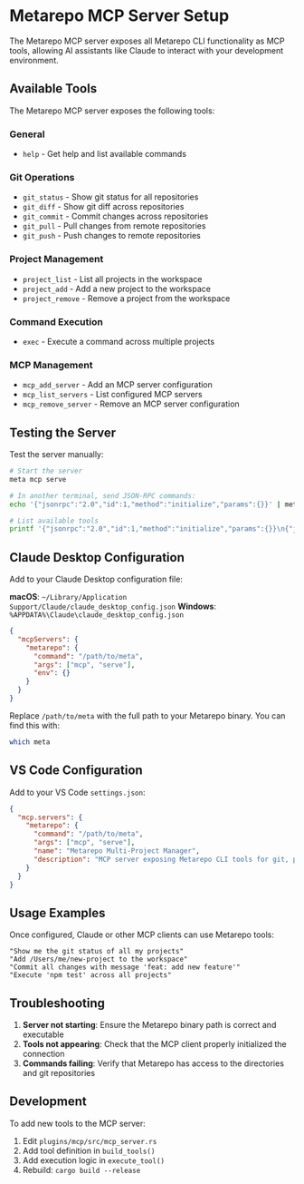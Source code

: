# Metarepo MCP Server Setup

The Metarepo MCP server exposes all Metarepo CLI functionality as MCP tools, allowing AI assistants like Claude to interact with your development environment.

## Available Tools

The Metarepo MCP server exposes the following tools:

### General
- `help` - Get help and list available commands

### Git Operations
- `git_status` - Show git status for all repositories
- `git_diff` - Show git diff across repositories
- `git_commit` - Commit changes across repositories
- `git_pull` - Pull changes from remote repositories
- `git_push` - Push changes to remote repositories

### Project Management
- `project_list` - List all projects in the workspace
- `project_add` - Add a new project to the workspace
- `project_remove` - Remove a project from the workspace

### Command Execution
- `exec` - Execute a command across multiple projects

### MCP Management
- `mcp_add_server` - Add an MCP server configuration
- `mcp_list_servers` - List configured MCP servers
- `mcp_remove_server` - Remove an MCP server configuration

## Testing the Server

Test the server manually:
```bash
# Start the server
meta mcp serve

# In another terminal, send JSON-RPC commands:
echo '{"jsonrpc":"2.0","id":1,"method":"initialize","params":{}}' | meta mcp serve

# List available tools
printf '{"jsonrpc":"2.0","id":1,"method":"initialize","params":{}}\n{"jsonrpc":"2.0","id":2,"method":"tools/list","params":{}}\n' | meta mcp serve
```

## Claude Desktop Configuration

Add to your Claude Desktop configuration file:

**macOS**: `~/Library/Application Support/Claude/claude_desktop_config.json`
**Windows**: `%APPDATA%\Claude\claude_desktop_config.json`

```json
{
  "mcpServers": {
    "metarepo": {
      "command": "/path/to/meta",
      "args": ["mcp", "serve"],
      "env": {}
    }
  }
}
```

Replace `/path/to/meta` with the full path to your Metarepo binary. You can find this with:
```bash
which meta
```

## VS Code Configuration

Add to your VS Code `settings.json`:

```json
{
  "mcp.servers": {
    "metarepo": {
      "command": "/path/to/meta",
      "args": ["mcp", "serve"],
      "name": "Metarepo Multi-Project Manager",
      "description": "MCP server exposing Metarepo CLI tools for git, project, and execution management"
    }
  }
}
```

## Usage Examples

Once configured, Claude or other MCP clients can use Metarepo tools:

```
"Show me the git status of all my projects"
"Add /Users/me/new-project to the workspace"
"Commit all changes with message 'feat: add new feature'"
"Execute 'npm test' across all projects"
```

## Troubleshooting

1. **Server not starting**: Ensure the Metarepo binary path is correct and executable
2. **Tools not appearing**: Check that the MCP client properly initialized the connection
3. **Commands failing**: Verify that Metarepo has access to the directories and git repositories

## Development

To add new tools to the MCP server:

1. Edit `plugins/mcp/src/mcp_server.rs`
2. Add tool definition in `build_tools()`
3. Add execution logic in `execute_tool()`
4. Rebuild: `cargo build --release`